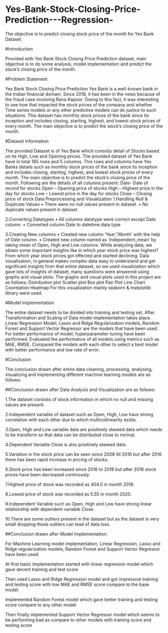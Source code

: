 # Yes-Bank-Stock-Closing-Price-Prediction---Regression-
The objective is to predict closing stock price of the month for Yes Bank Dataset.

#Introduction

Provided with Yes Bank Stock Closing Price Prediction dataset, main objective is to do some analysis, model implementation and predict the stock’s closing price of the month.

#Problem Statement

Yes Bank Stock Closing Price Prediction 
Yes Bank is a well-known bank in the Indian financial domain. Since 2018, it has been in the news because of the fraud case involving Rana Kapoor. Owing to this fact, it was interesting to see how that impacted the stock prices of the company and whether Time series models or any other predictive models can do justice to such situations. This dataset has monthly stock prices of the bank since its inception and includes closing, starting, highest, and lowest stock prices of every month. The main objective is to predict the stock’s closing price of the month. 

#Dataset Information

The provided Dataset is of Yes Bank which consists detail of Stocks based on its High, Low and Opening prices. The provided dataset of Yes Bank have in total 185 rows and 5 columns. This rows and columns have Yes Banks details such as monthly stock prices of the bank since its inception and includes closing, starting, highest, and lowest stock prices of every month. The main objective is to predict the stock’s closing price of the month. Following are the details of all columns present:
Date- Date of record for stocks
Open – Opening price of stocks
High – Highest price in the day for stocks
Low – Lowest price in the day for stocks
Close – Closing price of stock
Data Preprocessing and Visualization
1.Handling Null & Duplicate Values
•	There were no null values present in dataset.
•	No duplicate values present in dataset.

2.Converting Datatypes
•	All columns datatype were correct except Date column.
•	Converted column Date to datetime data type

3.Creating New columns
•	Created new column ‘Year’,’Month’ with the help of Date column.
•	Created new column named as ‘independent_mean’ by taking mean of Open, High and Low columns.
While analyzing data, we obtain some important insights like in which year stock price was highest? From which year stock prices got effected and started declining. Data visualization, in general makes complex data easy to understand and get significant insights from that entire dataset, so we used visualization which gave lots of insights of dataset, many questions were answered using graphs and visual plots. The graphs and visual plots used in this project are as follows:
Distribution plot
Scatter plot
Box plot
Pair Plot
Line Chart
Coorelation Heatmap
For this visualization mainly seaborn & matplotlib library were used.

#Model Implementation

The entire dataset needs to be divided into training and testing set, After Transformation and Scaling of Data model implementation takes place. Linear Regression Model, Lasso and Ridge Regularization models, Random Forest and Support Vector Regressor are the models that have been used. For better performance of model, hyperparameter tuning have been performed. Evaluated the performance of all models using metrics such as MAE, RMSE. Compared the models with each other to select a best model with better performance and low rate of error. 

#Conclusion

The conclusion drawn after entire data cleaning, processing, analysing, visualizing and implementing different machine learning models are as follows:


##Conclusion drawn after Data Analysis and Visualization are as follows:

1.The dataset consists of stock information in which no null and missing values are present.

2.Independent variable of dataset such as Open, High, Low have strong correlation with each other due to which multicollinearity exists.

3.Open, High and Low variable data are positively skewed data which needs to be transform so that data can be distributed close to normal.

4.Dependent Variable Close is also positively skewed data.

5.Variation in the stock price can be seen since 2008 till 2016 but after 2016 there has been rapid increase in pricing of stocks.

6.Stock price has been increased since 2016 to 2018 but after 2018 stock prices have been decreased continously.

7.Highest price of stock was recorded as 404.0 in month 2018.

8.Lowest price of stock was recorded as 5.55 in month 2020.

9.Independent Variable such as Open, High and Low have strong linear relationship with dependent variable Close.

10.There are some outliers present in the dataset but as the dataset is very small dropping those outliers can lead of data loss.

##Conclusion drawn after Model Implementation:

For Machine Learning model implementation, Linear Regression, Lasso and Ridge regularization models, Random Forest and Support Vector Regressor have been used.

At first basic implementation started with linear regression model which gave decent training and test score

Then used Lasso and Ridge Regression model and got impressive training and testing score with low MAE and RMSE score compare to the base model.

Implemented Random Forest model which gave better training and testing score compare to any other model

Then finally implemented Support Vector Regressor model which seems to be performing bad as compare to other models with training score and testing score

